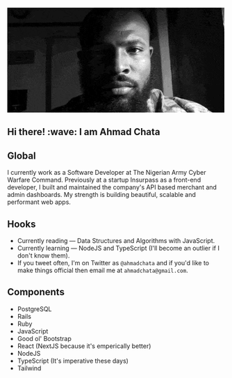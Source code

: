 [![Header](https://github.com/ahmadchata/ahmadchata/blob/main/image/image.gif)](https://www.ahmadchata.com/)

<h2> Hi there! :wave: I am Ahmad Chata</h2>

## Global

I currently work as a Software Developer at The Nigerian Army Cyber Warfare Command. Previously at a startup Insurpass as a front-end developer, I built and maintained the company's API based merchant and admin dashboards. My strength is building beautiful, scalable and performant web apps.

## Hooks

- Currently reading — Data Structures and Algorithms with JavaScript.
- Currently learning — NodeJS and TypeScript (I'll become an outlier if I don't know them).
- If you tweet often, I'm on Twitter as `@ahmadchata` and if you'd like to make things official then email me at `ahmadchata@gmail.com`.

## Components

- PostgreSQL
- Rails
- Ruby
- JavaScript
- Good ol' Bootstrap
- React (NextJS because it's emperically better)
- NodeJS
- TypeScript (It's imperative these days)
- Tailwind
